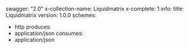 swagger: "2.0"
x-collection-name: Liquidmatrix
x-complete: 1
info:
  title: Liquidmatrix
  version: 1.0.0
schemes:
- http
produces:
- application/json
consumes:
- application/json